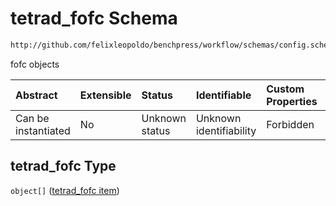 # tetrad_fofc Schema

```txt
http://github.com/felixleopoldo/benchpress/workflow/schemas/config.schema.json#/properties/resources/properties/structure_learning_algorithms/properties/tetrad_fofc
```

fofc objects

| Abstract            | Extensible | Status         | Identifiable            | Custom Properties | Additional Properties | Access Restrictions | Defined In                                                       |
| :------------------ | :--------- | :------------- | :---------------------- | :---------------- | :-------------------- | :------------------ | :--------------------------------------------------------------- |
| Can be instantiated | No         | Unknown status | Unknown identifiability | Forbidden         | Allowed               | none                | [config.schema.json*](config.schema.json "open original schema") |

## tetrad_fofc Type

`object[]` ([tetrad_fofc item](config-definitions-tetrad_fofc-item.md))
